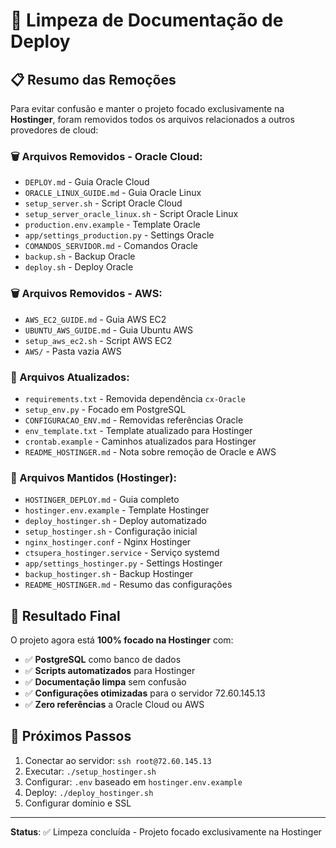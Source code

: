 # 🧹 Limpeza de Documentação de Deploy

## 📋 Resumo das Remoções

Para evitar confusão e manter o projeto focado exclusivamente na **Hostinger**, foram removidos todos os arquivos relacionados a outros provedores de cloud:

### 🗑️ Arquivos Removidos - Oracle Cloud:
- `DEPLOY.md` - Guia Oracle Cloud
- `ORACLE_LINUX_GUIDE.md` - Guia Oracle Linux
- `setup_server.sh` - Script Oracle Cloud
- `setup_server_oracle_linux.sh` - Script Oracle Linux
- `production.env.example` - Template Oracle
- `app/settings_production.py` - Settings Oracle
- `COMANDOS_SERVIDOR.md` - Comandos Oracle
- `backup.sh` - Backup Oracle
- `deploy.sh` - Deploy Oracle

### 🗑️ Arquivos Removidos - AWS:
- `AWS_EC2_GUIDE.md` - Guia AWS EC2
- `UBUNTU_AWS_GUIDE.md` - Guia Ubuntu AWS
- `setup_aws_ec2.sh` - Script AWS EC2
- `AWS/` - Pasta vazia AWS

### 🔄 Arquivos Atualizados:
- `requirements.txt` - Removida dependência `cx-Oracle`
- `setup_env.py` - Focado em PostgreSQL
- `CONFIGURACAO_ENV.md` - Removidas referências Oracle
- `env_template.txt` - Template atualizado para Hostinger
- `crontab.example` - Caminhos atualizados para Hostinger
- `README_HOSTINGER.md` - Nota sobre remoção de Oracle e AWS

### 📁 Arquivos Mantidos (Hostinger):
- `HOSTINGER_DEPLOY.md` - Guia completo
- `hostinger.env.example` - Template Hostinger
- `deploy_hostinger.sh` - Deploy automatizado
- `setup_hostinger.sh` - Configuração inicial
- `nginx_hostinger.conf` - Nginx Hostinger
- `ctsupera_hostinger.service` - Serviço systemd
- `app/settings_hostinger.py` - Settings Hostinger
- `backup_hostinger.sh` - Backup Hostinger
- `README_HOSTINGER.md` - Resumo das configurações

## 🎯 Resultado Final

O projeto agora está **100% focado na Hostinger** com:

- ✅ **PostgreSQL** como banco de dados
- ✅ **Scripts automatizados** para Hostinger
- ✅ **Documentação limpa** sem confusão
- ✅ **Configurações otimizadas** para o servidor 72.60.145.13
- ✅ **Zero referências** a Oracle Cloud ou AWS

## 🚀 Próximos Passos

1. Conectar ao servidor: `ssh root@72.60.145.13`
2. Executar: `./setup_hostinger.sh`
3. Configurar: `.env` baseado em `hostinger.env.example`
4. Deploy: `./deploy_hostinger.sh`
5. Configurar domínio e SSL

---

**Status**: ✅ Limpeza concluída - Projeto focado exclusivamente na Hostinger
